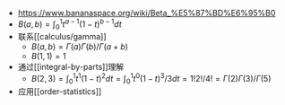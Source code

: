 - https://www.bananaspace.org/wiki/Beta_%E5%87%BD%E6%95%B0
- $B(a,b)=\int_0^1 t^{a-1}(1-t)^{b-1}dt$
- 联系[[calculus/gamma]]
  - $B(a,b)=\Gamma(a)\Gamma(b)/\Gamma(a+b)$
  - $B(1,1)=1$
- 通过[[integral-by-parts]]理解
  - $B(2,3)=\int_0^1t^1(1-t)^2dt=\int_0^1t^{0}(1-t)^3/3dt=1!2!/4!=\Gamma(2)\Gamma(3)/\Gamma(5)$
- 应用[[order-statistics]]